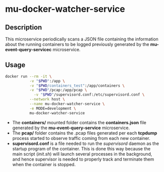 # mu-docker-watcher-service

## Description
This microservice periodically scans a JSON file containing the information about the running containers to be logged
previously generated by the **mu-event-query-servicec** microservice.

## Usage
```sh
docker run --rm -it \
           -v "$PWD":/app \
           -v "$PWD/containers_test":/app/containers \
           -v "$PWD"/pcap:/app/pcap \
	         -v "$PWD"/supervisord.conf:/etc/supervisord.conf \
           --network host \
           --name mu-docker-watcher-service \
           -e MODE=development \
           mu-docker-watcher-service
```


* The **containers/** mounted folder contains the **containers.json** file generated by the **mu-event-query-service** microservice.
* The **pcap/** folder contains the .pcap files generated per each **tcpdump** process started to observe traffic coming from each new container.
* **supervisord.conf** is a file needed to run the *supervisord* daemon as the startup program of the container. This is done this way because the main script (*init.sh*) will launch several processes in the background, and hence supervisor is needed to properly track and terminate them when the container is stopped.
